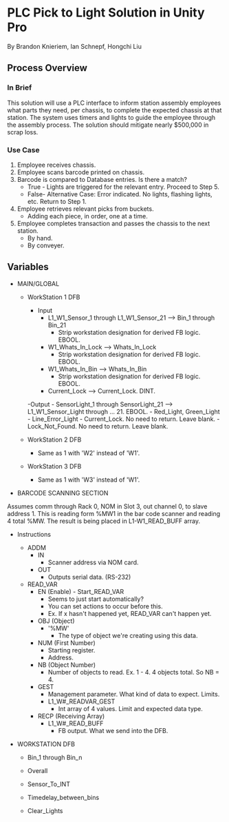 # PLC Pick to Light Solution in Unity Pro
By Brandon Knieriem, Ian Schnepf, Hongchi Liu

## Process Overview

### In Brief
This solution will use a PLC interface to inform station assembly employees what parts they need, per chassis, to complete the expected chassis at that station. The system uses timers and lights to guide the employee through the assembly process. The solution should mitigate nearly $500,000 in scrap loss.

### Use Case
1.	Employee receives chassis.
2.	Employee scans barcode printed on chassis.
3.	Barcode is compared to Database entries. Is there a match?
    - True - Lights are triggered for the relevant entry. Proceed to Step 5.
    - False- Alternative Case: Error indicated. No lights, flashing lights, etc. Return to Step 1.
5. Employee retrieves relevant picks from buckets.
    - Adding each piece, in order, one at a time.
6. Employee completes transaction and passes the chassis to the next station.
    - By hand.
    - By conveyer.

## Variables

- MAIN/GLOBAL
	- WorkStation 1 DFB
		- Input
			- L1_W1_Sensor_1 through L1_W1_Sensor_21 --> Bin_1 through Bin_21
				- Strip workstation designation for derived FB logic. EBOOL.
			- W1_Whats_In_Lock --> Whats_In_Lock
				- Strip workstation designation for derived FB logic. EBOOL.
			- W1_Whats_In_Bin --> Whats_In_Bin
				- Strip workstation designation for derived FB logic. EBOOL.
			- Current_Lock --> Current_Lock. DINT.

		-Output
			- SensorLight_1 through SensorLight_21 --> L1_W1_Sensor_Light through ... 21. EBOOL.
			- Red_Light, Green_Light
			- Line_Error_Light
			- Current_Lock. No need to return. Leave blank.
			- Lock_Not_Found. No need to return. Leave blank.

	- WorkStation 2 DFB
		- Same as 1 with 'W2' instead of 'W1'.

	- WorkStation 3 DFB
		- Same as 1 with 'W3' instead of 'W1'.

- BARCODE SCANNING SECTION

Assumes comm through Rack 0, NOM in Slot 3, out channel 0, to slave address 1.
This is reading form %MW1 in the bar code scanner and reading 4 total %MW. The result is being placed
in L1-W1_READ_BUFF array.

- Instructions
	- ADDM
		- IN
			- Scanner address via NOM card.
		- OUT
			- Outputs serial data. (RS-232)
	- READ_VAR
		- EN (Enable) - Start_READ_VAR
			- Seems to just start automatically?
			- You can set actions to occur before this.
			- Ex. If x hasn't happened yet, READ_VAR can't happen yet.
		- OBJ (Object)
			- '%MW'
				- The type of object we're creating using this data.
		- NUM (First Number)
			- Starting register.
			- Address.
		- NB (Object Number)
			- Number of objects to read.
			Ex. 1 - 4. 4 objects total. So NB = 4.
		- GEST
			- Management parameter. What kind of data to expect. Limits.
			- L1_W#_READVAR_GEST
				- Int array of 4 values. Limit and expected data type.
		- RECP (Receiving Array)
			- L1_W#_READ_BUFF
				- FB output. What we send into the DFB.

- WORKSTATION DFB

	- Bin_1 through Bin_n

	- Overall
	- Sensor_To_INT
	- Timedelay_between_bins
	- Clear_Lights
